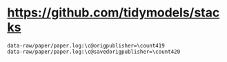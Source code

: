 # https://github.com/tidymodels/stacks

```console
data-raw/paper/paper.log:\c@origpublisher=\count419
data-raw/paper/paper.log:\c@savedorigpublisher=\count420

```
